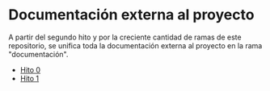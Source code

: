 # Documentación externa al proyecto
A partir del segundo hito y por la creciente cantidad de ramas de este repositorio, se unifica toda la documentación externa al proyecto en la rama "documentación".

* [Hito 0](Hito0.md)
* [Hito 1](Hito1.md)
